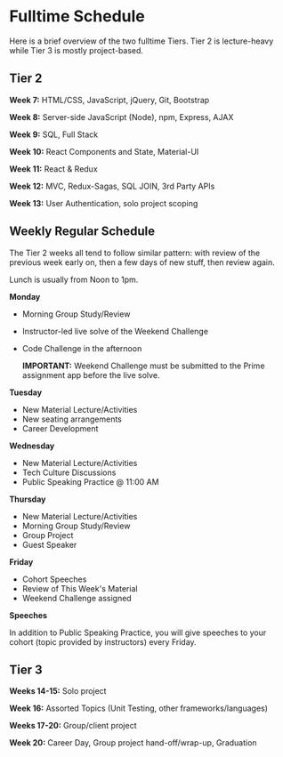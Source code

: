 # Fulltime Schedule

Here is a brief overview of the two fulltime Tiers. Tier 2 is lecture-heavy while Tier 3 is mostly project-based.

## Tier 2

**Week 7:** HTML/CSS, JavaScript, jQuery, Git, Bootstrap

**Week 8:** Server-side JavaScript (Node), npm, Express, AJAX

**Week 9:** SQL, Full Stack

**Week 10:** React Components and State, Material-UI

**Week 11:** React & Redux

**Week 12:** MVC, Redux-Sagas, SQL JOIN, 3rd Party APIs

**Week 13:** User Authentication, solo project scoping


## Weekly Regular Schedule

The Tier 2 weeks all tend to follow similar pattern: with review of the previous week early on, then a few days of new stuff, then review again.

Lunch is usually from Noon to 1pm.

**Monday**

- Morning Group Study/Review
- Instructor-led live solve of the Weekend Challenge
- Code Challenge in the afternoon

  **IMPORTANT:** Weekend Challenge must be submitted to the Prime assignment app before the live solve.

**Tuesday**

- New Material Lecture/Activities
- New seating arrangements
- Career Development

**Wednesday**

- New Material Lecture/Activities
- Tech Culture Discussions
- Public Speaking Practice @ 11:00 AM

**Thursday**

- New Material Lecture/Activities
- Morning Group Study/Review
- Group Project
- Guest Speaker

**Friday**

- Cohort Speeches
- Review of This Week's Material
- Weekend Challenge assigned

**Speeches**

In addition to Public Speaking Practice, you will give speeches to your cohort (topic provided by instructors) every Friday.

## Tier 3

**Weeks 14-15:** Solo project

**Week 16:** Assorted Topics (Unit Testing, other frameworks/languages)

**Weeks 17-20:** Group/client project

**Week 20:** Career Day, Group project hand-off/wrap-up, Graduation
